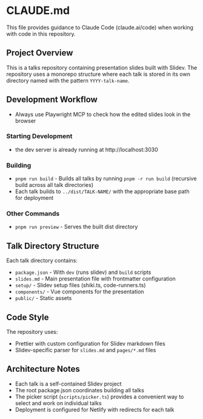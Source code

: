 # CLAUDE.md

This file provides guidance to Claude Code (claude.ai/code) when working with code in this repository.

## Project Overview

This is a talks repository containing presentation slides built with Slidev. The repository uses a monorepo structure where each talk is stored in its own directory named with the pattern `YYYY-talk-name`.

## Development Workflow

- Always use Playwright MCP to check how the edited slides look in the browser

### Starting Development

- the dev server is already running at http://localhost:3030

### Building

- `pnpm run build` - Builds all talks by running `pnpm -r run build` (recursive build across all talk directories)
- Each talk builds to `../dist/TALK-NAME/` with the appropriate base path for deployment

### Other Commands

- `pnpm run preview` - Serves the built dist directory

## Talk Directory Structure

Each talk directory contains:

- `package.json` - With `dev` (runs slidev) and `build` scripts
- `slides.md` - Main presentation file with frontmatter configuration
- `setup/` - Slidev setup files (shiki.ts, code-runners.ts)
- `components/` - Vue components for the presentation
- `public/` - Static assets

## Code Style

The repository uses:

- Prettier with custom configuration for Slidev markdown files
- Slidev-specific parser for `slides.md` and `pages/*.md` files

## Architecture Notes

- Each talk is a self-contained Slidev project
- The root package.json coordinates building all talks
- The picker script (`scripts/picker.ts`) provides a convenient way to select and work on individual talks
- Deployment is configured for Netlify with redirects for each talk
